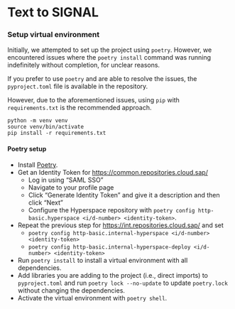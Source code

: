 # Text to SIGNAL

### Setup virtual environment

Initially, we attempted to set up the project using `poetry`. However, we encountered issues where the `poetry install` command was running indefinitely without completion, for unclear reasons.

If you prefer to use `poetry` and are able to resolve the issues, the `pyproject.toml` file is available in the repository.

However, due to the aforementioned issues, using `pip` with `requirements.txt` is the recommended approach.

```
python -m venv venv
source venv/bin/activate
pip install -r requirements.txt

```

#### Poetry setup

- Install [Poetry](https://python-poetry.org/docs/#installation).
- Get an Identity Token for <https://common.repositories.cloud.sap/>
    - Log in using “SAML SSO”
    - Navigate to your profile page
    - Click “Generate Identity Token” and give it a description and then click “Next”
    - Configure the Hyperspace repository with `poetry config http-basic.hyperspace <i/d-number> <identity-token>`.
- Repeat the previous step for <https://int.repositories.cloud.sap/> and set
    - `poetry config http-basic.internal-hyperspace <i/d-number> <identity-token>`
    - `poetry config http-basic.internal-hyperspace-deploy <i/d-number> <identity-token>`
- Run `poetry install` to install a virtual environment with all dependencies.
- Add libraries you are adding to the project (i.e., direct imports) to `pyproject.toml` and run `poetry lock --no-update` to update `poetry.lock` without changing the dependencies.
- Activate the virtual environment with `poetry shell`.
